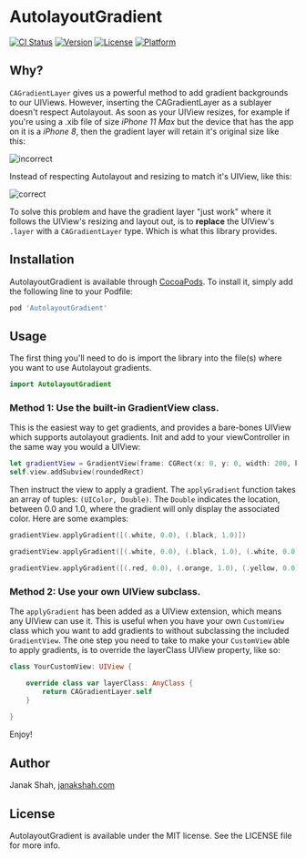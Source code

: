 # AutolayoutGradient

[![CI Status](https://img.shields.io/travis/janakmshah/AutolayoutGradient.svg?style=flat)](https://travis-ci.org/janakmshah/AutolayoutGradient)
[![Version](https://img.shields.io/cocoapods/v/AutolayoutGradient.svg?style=flat)](https://cocoapods.org/pods/AutolayoutGradient)
[![License](https://img.shields.io/cocoapods/l/AutolayoutGradient.svg?style=flat)](https://cocoapods.org/pods/AutolayoutGradient)
[![Platform](https://img.shields.io/cocoapods/p/AutolayoutGradient.svg?style=flat)](https://cocoapods.org/pods/AutolayoutGradient)

## Why?

`CAGradientLayer` gives us a powerful method to add gradient backgrounds to our UIViews. However, inserting the CAGradientLayer as a sublayer doesn't respect Autolayout. As soon as your UIView resizes, for example if you're using a .xib file of size *iPhone 11 Max* but the device that has the app on it is a *iPhone 8*, then the gradient layer will retain it's original size like this:

![incorrect](../master/assets/incorrect.png?raw=true)

Instead of respecting Autolayout and resizing to match it's UIView, like this:

![correct](../master/assets/correct.png?raw=true)

To solve this problem and have the gradient layer "just work" where it follows the UIView's resizing and layout out, is to **replace** the UIView's `.layer` with a `CAGradientLayer` type. Which is what this library provides.

## Installation

AutolayoutGradient is available through [CocoaPods](https://cocoapods.org). To install
it, simply add the following line to your Podfile:

```ruby
pod 'AutolayoutGradient'
```

## Usage

The first thing you'll need to do is import the library into the file(s) where you want to use Autolayout gradients.

```swift
import AutolayoutGradient
```

### Method 1: Use the built-in GradientView class.

This is the easiest way to get gradients, and provides a bare-bones UIView which supports autolayout gradients. Init and add to your viewController in the same way you would a UIView:

```swift
let gradientView = GradientView(frame: CGRect(x: 0, y: 0, width: 200, height: 50))
self.view.addSubview(roundedRect)
```

Then instruct the view to apply a gradient. The `applyGradient` function takes an array of tuples: `(UIColor, Double)`. The `Double` indicates the location, between 0.0 and 1.0, where the gradient will only display the associated color. Here are some examples:

```swift
gradientView.applyGradient([(.white, 0.0), (.black, 1.0)])
```

```swift
gradientView.applyGradient([(.white, 0.0), (.black, 1.0), (.white, 0.0), (.white, 0.0)])
```

```swift
gradientView.applyGradient([(.red, 0.0), (.orange, 1.0), (.yellow, 0.0), (.green, 1.0), (.blue, 0.0), (.purple, 0.0)])
```

### Method 2: Use your own UIView subclass.

The `applyGradient` has been added as a UIView extension, which means any UIView can use it. This is useful when you have your own `CustomView` class which you want to add gradients to without subclassing the included `GradientView`. The one step you need to take to make your `CustomView` able to apply gradients, is to override the layerClass UIView property, like so:

```swift
class YourCustomView: UIView {

    override class var layerClass: AnyClass {
        return CAGradientLayer.self
    }
    
}
```

Enjoy!

## Author

Janak Shah, [janakshah.com](janakshah.com)

## License

AutolayoutGradient is available under the MIT license. See the LICENSE file for more info.
